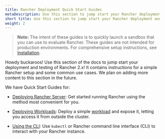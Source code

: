 ```yaml
---
title: Rancher Deployment Quick Start Guides
metaDescription: Use this section to jump start your Rancher deployment and testing. It contains instructions for a simple Rancher setup and some common use cases.
short title: Use this section to jump start your Rancher deployment and testing. It contains instructions for a simple Rancher setup and some common use cases. 
weight: 2
---
```

>**Note:** The intent of these guides is to quickly launch a sandbox that you can use to evaluate Rancher. These guides are not intended for production environments. For comprehensive setup instructions, see [Installation](./installation.md).

Howdy buckaroos! Use this section of the docs to jump start your deployment and testing of Rancher 2.x! It contains instructions for a simple Rancher setup and some common use cases. We plan on adding more content to this section in the future.

We have Quick Start Guides for:

- [Deploying Rancher Server](./quick-start-guide/deployment.md): Get started running Rancher using the method most convenient for you.

- [Deploying Workloads](./quick-start-guide/workload.md): Deploy a simple [workload](https://kubernetes.io/docs/concepts/workloads.md) and expose it, letting you access it from outside the cluster.

- [Using the CLI](./quick-start-guide/cli.md): Use `kubectl` or Rancher command line interface (CLI) to interact with your Rancher instance.
